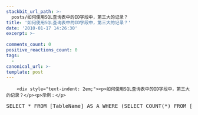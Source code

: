 ```yaml
---
stackbit_url_path: >-
  posts/如何使用SQL查询表中的ID字段中，第三大的记录？
title: '如何使用SQL查询表中的ID字段中，第三大的记录？'
date: '2010-01-17 14:26:30'
excerpt: >-
  
comments_count: 0
positive_reactions_count: 0
tags: 
  - 
canonical_url: >-
template: post
---
```


        <div style="text-indent: 2em;"><p>如何使用SQL查询表中的ID字段中，第三大的记录？</p><p>示例：</p>
<pre class="brush: sql" style="text-indent: 0;">SELECT * FROM [TableName] AS A WHERE (SELECT COUNT(*) FROM [TableName] AS B WHERE B.ID &gt;= A.ID) = 3
</pre>
</div>
      